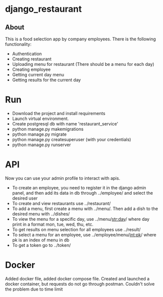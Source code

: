 # django_restaurant
## About
This is a food selection app by company employees. There is the following functionality:
- Authentication
- Creating restaurant
- Uploading menu for restaurant (There should be a menu for each day)
- Creating employee
- Getting current day menu
- Getting results for the current day
# Run
- Download the project and install requirements 
- Launch virtual environment. 
- Create postgresql db with name 'restaurant_service' 
- python manage.py makemigrations
- python manage.py migrate
- python manage.py createsuperuser (with your credentials)
- python manage.py runserver 
# API
Now you can use your admin profile to interact with apis.  
- To create an employee, you need to register it in the django admin panel, and then add its data in db through ../employee/ and select the desired user
- To create and view restaurants use ../restaurant/
- To add a menu, first create a menu with ../menu/. Then add a dish to the desired menu with ../dishes/
- To view the menu for a specific day, use ../menu/<str:day>/ where day print in a format mon, tue, wed, thu, etc.
- To get results on menu selection for all employees use ../result/
- To select a menu for an employee, use ../employee/menu/<int:pk>/ where pk is an index of menu in db
- To get a token go to ../token/
# Docker
 Added docker file, added docker compose file. Created and launched a docker container, but requests do not go through postman. Couldn't solve the problem due to time limit
